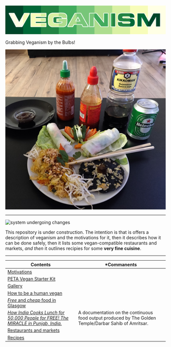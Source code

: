 ![](https://raw.githubusercontent.com/wdbm/resources_veganism/master/media/veganism.png)

Grabbing Veganism by the Bulbs!

![](https://raw.githubusercontent.com/wdbm/resources_veganism/master/media/2019-02-21-164033_Ellis_Kay.jpg)

---

![system undergoing changes](https://i.imgur.com/GniItjS.gif)

This repository is under construction. The intention is that is offers a description of veganism and the motivations for it, then it describes how it can be done safely, then it lists some vegan-compatible restaurants and markets, *and then* it outlines recipies for some **very fine cuisine**.

---

|**Contents**                                                                                                                                         |***Commanents**                                                                                      |
|-----------------------------------------------------------------------------------------------------------------------------------------------------|-----------------------------------------------------------------------------------------------------|
|[Motivations](documentation/why.md)                                                                                                                  |                                                                                                     |
|[PETA Vegan Starter Kit](documentation/PETA-UK-VSK.pdf)                                                                                              |                                                                                                     |
|[Gallery](media/gallery.md)                                                                                                                          |                                                                                                     |
|[How to be a human vegan](documentation/how.md)                                                                                                      |                                                                                                     |
|[*Free* and *cheap* food in Glasgow](restaurants_and_markets/Glasgow/free_and_cheap_food/documentation/2012-08-15_free_and_cheap_food_in_Glasgow.pdf)|                                                                                                     |
|[*How India Cooks Lunch for 50,000 People for FREE! The MIRACLE in Punjab, India.*](https://www.youtube.com/watch?v=qdoJroKUwu0)                     |A documentation on the continuous food output produced by The Golden Temple/Darbar Sahib of Amritsar.|
|[Restaurants and markets](restaurants_and_markets)                                                                                                   |                                                                                                     |
|[Recipes](recipes)                                                                                                                                   |                                                                                                     |
